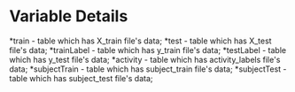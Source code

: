 # Variable Details
*train - table which has X_train file's data;
*test  - table which has X_test file's data;
*trainLabel - table which has y_train file's data;
*testLabel - table which has y_test file's data;
*activity - table which has activity_labels file's data;
*subjectTrain - table which has subject_train file's data;
*subjectTest - table which has subject_test file's data;
